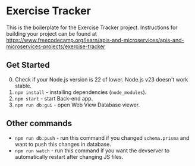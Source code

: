 # Exercise Tracker

This is the boilerplate for the Exercise Tracker project. Instructions for building your project can be found at https://www.freecodecamp.org/learn/apis-and-microservices/apis-and-microservices-projects/exercise-tracker

## Get Started

0. Check if your Node.js version is 22 of lower. Node.js v23 doesn't work stable.
1. `npm install` - installing dependencies (`node_modules`).
2. `npm start` - start Back-end app.
3. `npm run db:gui` - open Web View Database viewer.

## Other commands

- `npm run db:push` - run this command if you changed `schema.prisma` and want to push this changes in database.
- `npm run watch` - run  this command if you want the devserver to automatically restart after changing JS files.
